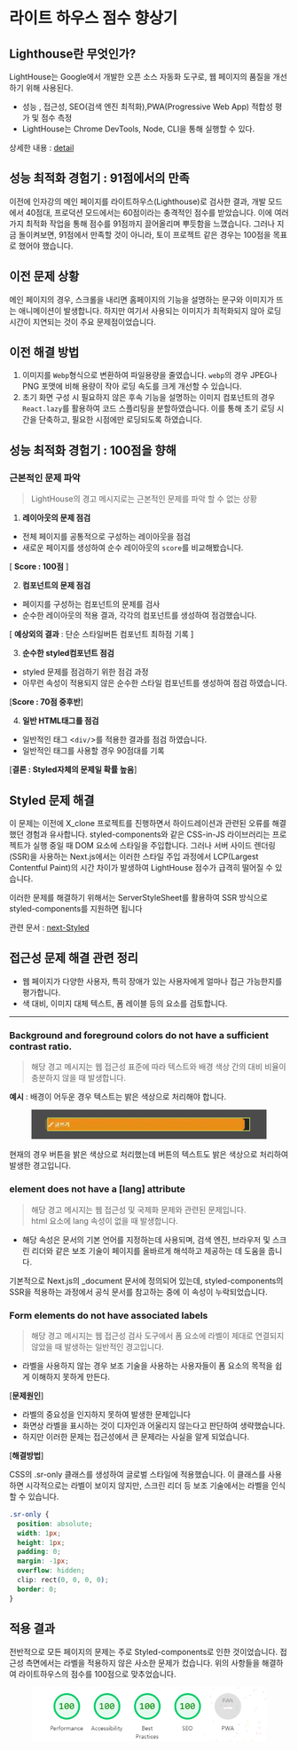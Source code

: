 # 라이트 하우스 점수 향상기

## Lighthouse란 무엇인가?

LightHouse는 Google에서 개발한 오픈 소스 자동화 도구로, 웹 페이지의 품질을 개선하기 위해 사용된다.

- 성능 , 접근성, SEO(검색 엔진 최적화),PWA(Progressive Web App) 적합성 평가 및 점수 측정
- LightHouse는 Chrome DevTools, Node, CLI을 통해 실행할 수 있다.

상세한 내용 : [detail](/BASE/Lighthouse.md)

## 성능 최적화 경험기 : 91점에서의 만족

이전에 인자강의 메인 페이지를 라이트하우스(Lighthouse)로 검사한 결과, 개발 모드에서 40점대, 프로덕션 모드에서는 60점이라는 충격적인 점수를 받았습니다. 이에 여러 가지 최적화 작업을 통해 점수를 91점까지 끌어올리며 뿌듯함을 느꼈습니다. 그러나 지금 돌이켜보면, 91점에서 만족할 것이 아니라, 토이 프로젝트 같은 경우는 100점을 목표로 했어야 했습니다.

## 이전 문제 상황

메인 페이지의 경우, 스크롤을 내리면 홈페이지의 기능을 설명하는 문구와 이미지가 뜨는 애니메이션이 발생합니다. 하지만 여기서 사용되는 이미지가 최적화되지 않아 로딩 시간이 지연되는 것이 주요 문제점이었습니다.

## 이전 해결 방법

1. 이미지를 `Webp`형식으로 변환하여 파일용량을 줄였습니다. `webp`의 경우 JPEG나 PNG 포맷에 비해 용량이 작아 로딩 속도를 크게 개선할 수 있습니다.
2. 초기 화면 구성 시 필요하지 않은 후속 기능을 설명하는 이미지 컴포넌트의 경우 `React.lazy`를 활용하여 코드 스플리팅을 분할하였습니다. 이를 통해 초기 로딩 시간을 단축하고, 필요한 시점에만 로딩되도록 하였습니다.

## 성능 최적화 경험기 : 100점을 향해

### 근본적인 문제 파악

> LightHouse의 경고 메시지로는 근본적인 문제를 파악 할 수 없는 상황

1. **레이아웃의 문제 점검**

- 전체 페이지를 공통적으로 구성하는 레이아웃을 점검
- 새로운 페이지를 생성하여 순수 레이아웃의 `score`를 비교해봤습니다.

[ **Score : 100점** ]

2. **컴포넌트의 문제 점검**

- 페이지를 구성하는 컴포넌트의 문제를 검사
- 순수한 레이아웃의 적용 결과, 각각의 컴포넌트를 생성하여 점검했습니다.

[ **예상외의 결과** : 단순 스타일버튼 컴포넌트 최하점 기록 ]

3. **순수한 styled컴포넌트 점검**

- styled 문제를 점검하기 위한 점검 과정
- 아무런 속성이 적용되지 않은 순수한 스타일 컴포넌트를 생성하여 점검 하였습니다.

[**Score : 70점 중후반**]

4. **일반 HTML태그를 점검**

- 일반적인 태그 <`div/`>를 적용한 결과를 점검 하였습니다.
- 일반적인 태그를 사용할 경우 90점대를 기록

[**결론 : Styled자체의 문제일 확률 높음**]

## Styled 문제 해결

이 문제는 이전에 X_clone 프로젝트를 진행하면서 하이드레이션과 관련된 오류를 해결했던 경험과 유사합니다. styled-components와 같은 CSS-in-JS 라이브러리는 프로젝트가 실행 중일 때 DOM 요소에 스타일을 주입합니다. 그러나 서버 사이드 렌더링(SSR)을 사용하는 Next.js에서는 이러한 스타일 주입 과정에서 LCP(Largest Contentful Paint)의 시간 차이가 발생하여 LightHouse 점수가 급격히 떨어질 수 있습니다.

이러한 문제를 해결하기 위해서는 ServerStyleSheet를 활용하여 SSR 방식으로 styled-components를 지원하면 됩니다

관련 문서 : [next-Styled](/Next/StyledComponent.md)

## 접근성 문제 해결 관련 정리

- 웹 페이지가 다양한 사용자, 특히 장애가 있는 사용자에게 얼마나 접근 가능한지를 평가합니다.
- 색 대비, 이미지 대체 텍스트, 폼 레이블 등의 요소를 검토합니다.

---

### Background and foreground colors do not have a sufficient contrast ratio.

> 해당 경고 메시지는 웹 접근성 표준에 따라 텍스트와 배경 색상 간의 대비 비율이 충분하지 않을 때 발생합니다.

**예시** : 배경이 어두운 경우 텍스트는 밝은 색상으로 처리해야 합니다.

<figure>
    <img src="../../dev/project/ratioImg.png" alt="ratioImage">
</figure>
 
현재의 경우 버튼을 밝은 색상으로 처리했는데 버튼의 텍스트도 밝은 색상으로 처리하여 발생한 경고입니다.

### <html> element does not have a [lang] attribute

> 해당 경고 메시지는 웹 접근성 및 국제화 문제와 관련된 문제입니다.  
> html 요소에 lang 속성이 없을 때 발생합니다.

- 해당 속성은 문서의 기본 언어를 지정하는데 사용되며, 검색 엔진, 브라우저 및 스크린 리더와 같은 보조 기술이 페이지를 올바르게 해석하고 제공하는 데 도움을 줍니다.

기본적으로 Next.js의 _document 문서에 정의되어 있는데, styled-components의 SSR을 적용하는 과정에서 공식 문서를 참고하는 중에 이 속성이 누락되었습니다.

### Form elements do not have associated labels

> 해당 경고 메시지는 웹 접근성 검사 도구에서 폼 요소에 라벨이 제대로 연결되지 않았을 때 발생하는 일반적인 경고입니다.

- 라벨을 사용하지 않는 경우 보조 기술을 사용하는 사용자들이 폼 요소의 목적을 쉽게 이해하지 못하게 만든다.

[**문제원인**]

- 라벨의 중요성을 인지하지 못하여 발생한 문제입니다
- 화면상 라벨을 표시하는 것이 디자인과 어울리지 않는다고 판단하여 생략했습니다.
- 하지만 이러한 문제는 접근성에서 큰 문제라는 사실을 알게 되었습니다.

[**해결방법**]

CSS의 .sr-only 클래스를 생성하여 글로벌 스타일에 적용했습니다. 이 클래스를 사용하면 시각적으로는 라벨이 보이지 않지만, 스크린 리더 등 보조 기술에서는 라벨을 인식할 수 있습니다.

```css
.sr-only {
  position: absolute;
  width: 1px;
  height: 1px;
  padding: 0;
  margin: -1px;
  overflow: hidden;
  clip: rect(0, 0, 0, 0);
  border: 0;
}
```

## 적용 결과

전반적으로 모든 페이지의 문제는 주로 Styled-components로 인한 것이었습니다. 접근성 측면에서는 라벨을 적용하지 않은 사소한 문제가 컸습니다. 위의 사항들을 해결하여 라이트하우스의 점수를 100점으로 맞추었습니다.

<figure>
    <img src="../../dev/project/lightHouseScore.png" alt="lightHouseScore">
</figure>
